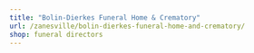 ```yaml
---
title: "Bolin-Dierkes Funeral Home & Crematory"
url: /zanesville/bolin-dierkes-funeral-home-and-crematory/
shop: funeral directors
---
```

